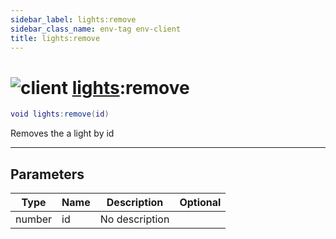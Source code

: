 ```yaml
---
sidebar_label: lights:remove
sidebar_class_name: env-tag env-client
title: lights:remove
---
```


# <img src='/img/wiki/client.png' alt='client' data-tag='env-tag' /> [lights](../lights/README.md):remove

```lua
void lights:remove(id)
```

Removes the a light by id<br/>

-----------------
## Parameters

| Type   | Name | Description | Optional |
| ------ | ---- | ----------- | -------: |
| number | id | No description |   |
